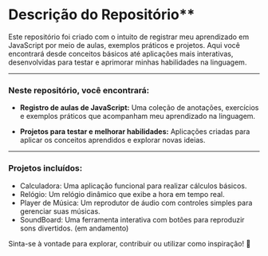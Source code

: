 # Descrição do Repositório**

Este repositório foi criado com o intuito de registrar meu aprendizado em JavaScript por meio de aulas, exemplos práticos e projetos. Aqui você encontrará desde conceitos básicos até aplicações mais interativas, desenvolvidas para testar e aprimorar minhas habilidades na linguagem.

---

### Neste repositório, você encontrará:

* **Registro de aulas de JavaScript:** Uma coleção de anotações, exercícios e exemplos práticos que acompanham meu aprendizado na linguagem.

* **Projetos para testar e melhorar habilidades:** Aplicações criadas para aplicar os conceitos aprendidos e explorar novas ideias.

---

### Projetos incluídos:

* Calculadora: Uma aplicação funcional para realizar cálculos básicos.
* Relógio: Um relógio dinâmico que exibe a hora em tempo real.
* Player de Música: Um reprodutor de áudio com controles simples para gerenciar suas músicas.
* SoundBoard: Uma ferramenta interativa com botões para reproduzir sons divertidos. (em andamento)


Sinta-se à vontade para explorar, contribuir ou utilizar como inspiração! 🚀

